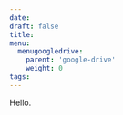 ```yaml
---
date:
draft: false
title:
menu:
  menugoogledrive:
    parent: 'google-drive'
    weight: 0
tags:
---
```


Hello.
